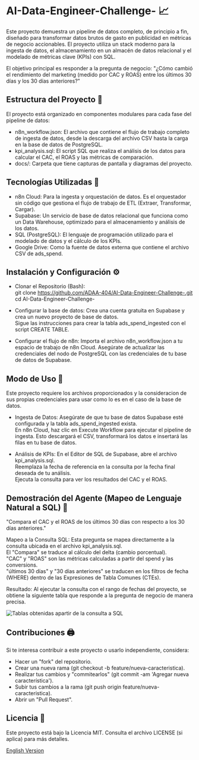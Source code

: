 # AI-Data-Engineer-Challenge- 📈
Este proyecto demuestra un pipeline de datos completo, de principio a fin, diseñado para transformar datos brutos de gasto en publicidad en métricas de negocio accionables. El proyecto utiliza un stack moderno para la ingesta de datos, el almacenamiento en un almacén de datos relacional y el modelado de métricas clave (KPIs) con SQL.  

El objetivo principal es responder a la pregunta de negocio: "¿Cómo cambió el rendimiento del marketing (medido por CAC y ROAS) entre los últimos 30 días y los 30 días anteriores?"  

## Estructura del Proyecto 📁
El proyecto está organizado en componentes modulares para cada fase del pipeline de datos:   
- n8n_workflow.json: El archivo que contiene el flujo de trabajo completo de ingesta de datos, desde la descarga del archivo CSV hasta la carga en la base de datos de PostgreSQL.  
- kpi_analysis.sql: El script SQL que realiza el análisis de los datos para calcular el CAC, el ROAS y las métricas de comparación.  
- docs/: Carpeta que tiene capturas de pantalla y diagramas del proyecto.  

## Tecnologías Utilizadas 🦾
- n8n Cloud: Para la ingesta y orquestación de datos. Es el orquestador sin código que gestiona el flujo de trabajo de ETL (Extraer, Transformar, Cargar).  
- Supabase: Un servicio de base de datos relacional que funciona como un Data Warehouse, optimizado para el almacenamiento y análisis de los datos.  
- SQL (PostgreSQL): El lenguaje de programación utilizado para el modelado de datos y el cálculo de los KPIs.  
- Google Drive: Como la fuente de datos externa que contiene el archivo CSV de ads_spend.  

## Instalación y Configuración ⚙️
- Clonar el Repositorio (Bash):  
git clone https://github.com/ADAA-404/AI-Data-Engineer-Challenge-.git   
cd AI-Data-Engineer-Challenge-

- Configurar la base de datos:
Crea una cuenta gratuita en Supabase y crea un nuevo proyecto de base de datos.  
Sigue las instrucciones para crear la tabla ads_spend_ingested con el script CREATE TABLE.  

- Configurar el flujo de n8n:
Importa el archivo n8n_workflow.json a tu espacio de trabajo de n8n Cloud.
Asegúrate de actualizar las credenciales del nodo de PostgreSQL con las credenciales de tu base de datos de Supabase.  

## Modo de Uso 📎
Este proyecto requiere los archivos proporcionados y la consideracion de sus propias credenciales para usar como lo es en el caso de la base de datos.

- Ingesta de Datos:
Asegúrate de que tu base de datos Supabase esté configurada y la tabla ads_spend_ingested exista.  
En n8n Cloud, haz clic en Execute Workflow para ejecutar el pipeline de ingesta. Esto descargará el CSV, transformará los datos e insertará las filas en tu base de datos.  

- Análisis de KPIs:
En el Editor de SQL de Supabase, abre el archivo kpi_analysis.sql.  
Reemplaza la fecha de referencia en la consulta por la fecha final deseada de tu análisis.  
Ejecuta la consulta para ver los resultados del CAC y el ROAS.

## Demostración del Agente (Mapeo de Lenguaje Natural a SQL) 🤖
"Compara el CAC y el ROAS de los últimos 30 días con respecto a los 30 días anteriores."  

Mapeo a la Consulta SQL: Esta pregunta se mapea directamente a la consulta ubicada en el archivo kpi_analysis.sql.  
El "Compara" se traduce al cálculo del delta (cambio porcentual).  
"CAC" y "ROAS" son las métricas calculadas a partir del spend y las conversions.  
"últimos 30 días" y "30 días anteriores" se traducen en los filtros de fecha (WHERE) dentro de las Expresiones de Tabla Comunes (CTEs).   

Resultado: Al ejecutar la consulta con el rango de fechas del proyecto, se obtiene la siguiente tabla que responde a la pregunta de negocio de manera precisa.  

![Tablas obtenidas apartir de la consulta a SQL](Images/Streamlit_View_Ex1.png)

## Contribuciones 🖨️
Si te interesa contribuir a este proyecto o usarlo independiente, considera:  
- Hacer un "fork" del repositorio.
- Crear una nueva rama (git checkout -b feature/nueva-caracteristica).
- Realizar tus cambios y "commitearlos" (git commit -am 'Agregar nueva característica').
- Subir tus cambios a la rama (git push origin feature/nueva-caracteristica).
- Abrir un "Pull Request".

## Licencia 📜
Este proyecto está bajo la Licencia MIT. Consulta el archivo LICENSE (si aplica) para más detalles.


[English Version](README.en.md)
